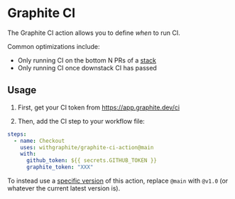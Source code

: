 # Graphite CI

The Graphite CI action allows you to define _when_ to run CI.

Common optimizations include:

- Only running CI on the bottom N PRs of a [stack](https://stacking.dev)
- Only running CI once downstack CI has passed

## Usage

1. First, get your CI token from https://app.graphite.dev/ci

1. Then, add the CI step to your workflow file:

```yml
steps:
  - name: Checkout
    uses: withgraphite/graphite-ci-action@main
    with: 
      github_token: ${{ secrets.GITHUB_TOKEN }}
      graphite_token: "XXX"
```

To instead use a
[specific version](https://github.com/withgraphite/graphite-ci-action/tags) of
this action, replace `@main` with `@v1.0` (or whatever the current latest
version is).
